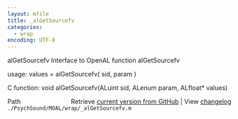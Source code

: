 ```yaml
---
layout: mfile
title: _alGetSourcefv
categories:
  - wrap
encoding: UTF-8
---
```


alGetSourcefv  Interface to OpenAL function alGetSourcefv  

usage:  values = alGetSourcefv( sid, param )  

C function:  void alGetSourcefv(ALuint sid, ALenum param, ALfloat\* values)  


<div class="code_header" style="text-align:right;">
  <span style="float:left;">Path&nbsp;&nbsp;</span> <span class="counter">Retrieve <a href=
  "https://raw.github.com/Psychtoolbox-3/Psychtoolbox-3/beta/./PsychSound/MOAL/wrap/_alGetSourcefv.m">current version from GitHub</a> | View <a href=
  "https://github.com/Psychtoolbox-3/Psychtoolbox-3/commits/beta/./PsychSound/MOAL/wrap/_alGetSourcefv.m">changelog</a></span>
</div>
<div class="code">
  <code>./PsychSound/MOAL/wrap/_alGetSourcefv.m</code>
</div>
